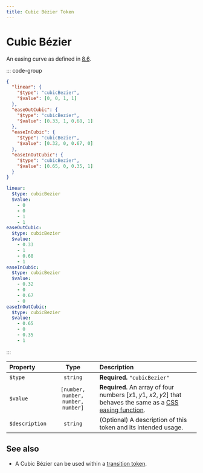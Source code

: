 ```yaml
---
title: Cubic Bézier Token
---
```


# Cubic Bézier

An easing curve as defined in [8.6](https://design-tokens.github.io/community-group/format/#cubic-bezier).

::: code-group

```json [JSON]
{
  "linear": {
    "$type": "cubicBezier",
    "$value": [0, 0, 1, 1]
  },
  "easeOutCubic": {
    "$type": "cubicBezier",
    "$value": [0.33, 1, 0.68, 1]
  },
  "easeInCubic": {
    "$type": "cubicBezier",
    "$value": [0.32, 0, 0.67, 0]
  },
  "easeInOutCubic": {
    "$type": "cubicBezier",
    "$value": [0.65, 0, 0.35, 1]
  }
}
```

```yaml [YAML]
linear:
  $type: cubicBezier
  $value:
    - 0
    - 0
    - 1
    - 1
easeOutCubic:
  $type: cubicBezier
  $value:
    - 0.33
    - 1
    - 0.68
    - 1
easeInCubic:
  $type: cubicBezier
  $value:
    - 0.32
    - 0
    - 0.67
    - 0
easeInOutCubic:
  $type: cubicBezier
  $value:
    - 0.65
    - 0
    - 0.35
    - 1
```

:::

| Property       |                Type                | Description                                                                                                                                                                 |
| :------------- | :--------------------------------: | :-------------------------------------------------------------------------------------------------------------------------------------------------------------------------- |
| `$type`        |              `string`              | **Required.** `"cubicBezier"`                                                                                                                                               |
| `$value`       | `[number, number, number, number]` | **Required.** An array of four numbers [𝑥1, 𝑦1, 𝑥2, 𝑦2] that behaves the same as a [CSS easing function](https://developer.mozilla.org/en-US/docs/Web/CSS/easing-function). |
| `$description` |              `string`              | (Optional) A description of this token and its intended usage.                                                                                                              |

## See also

- A Cubic Bézier can be used within a [transition token](/tokens/transition).
